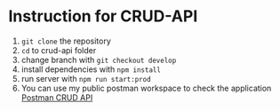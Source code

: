 # Instruction for CRUD-API
1. `git clone` the repository
2. `cd` to crud-api folder
3. change branch with `git checkout develop`
4. install dependencies with `npm install`
5. run server with `npm run start:prod`
6. You can use my public postman workspace to check the application [Postman CRUD API](https://www.postman.com/grey-shuttle-617522/workspace/crud-api/request/25411950-3d3cb8d4-95fc-486e-aa77-ced13dce9e49)
